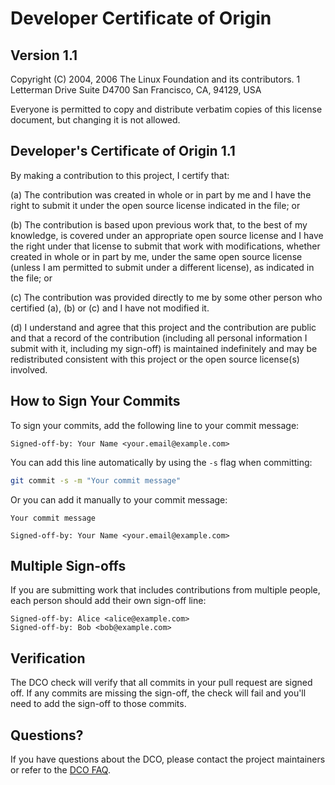 # Developer Certificate of Origin

## Version 1.1

Copyright (C) 2004, 2006 The Linux Foundation and its contributors.
1 Letterman Drive
Suite D4700
San Francisco, CA, 94129, USA

Everyone is permitted to copy and distribute verbatim copies of this
license document, but changing it is not allowed.

## Developer's Certificate of Origin 1.1

By making a contribution to this project, I certify that:

(a) The contribution was created in whole or in part by me and I
have the right to submit it under the open source license
indicated in the file; or

(b) The contribution is based upon previous work that, to the best
of my knowledge, is covered under an appropriate open source
license and I have the right under that license to submit that
work with modifications, whether created in whole or in part
by me, under the same open source license (unless I am
permitted to submit under a different license), as indicated
in the file; or

(c) The contribution was provided directly to me by some other
person who certified (a), (b) or (c) and I have not modified
it.

(d) I understand and agree that this project and the contribution
are public and that a record of the contribution (including all
personal information I submit with it, including my sign-off) is
maintained indefinitely and may be redistributed consistent with
this project or the open source license(s) involved.

## How to Sign Your Commits

To sign your commits, add the following line to your commit message:

```
Signed-off-by: Your Name <your.email@example.com>
```

You can add this line automatically by using the `-s` flag when committing:

```bash
git commit -s -m "Your commit message"
```

Or you can add it manually to your commit message:

```
Your commit message

Signed-off-by: Your Name <your.email@example.com>
```

## Multiple Sign-offs

If you are submitting work that includes contributions from multiple people, each person should add their own sign-off line:

```
Signed-off-by: Alice <alice@example.com>
Signed-off-by: Bob <bob@example.com>
```

## Verification

The DCO check will verify that all commits in your pull request are signed off. If any commits are missing the sign-off, the check will fail and you'll need to add the sign-off to those commits.

## Questions?

If you have questions about the DCO, please contact the project maintainers or refer to the [DCO FAQ](https://developercertificate.org/).
